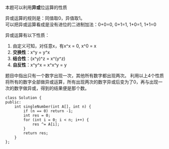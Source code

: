 
本题可以利用**异或**位运算的性质

异或运算的规则是：同值取0，异值取1。  
可以把异或运算看成是没有进位的二进制加法：0+0=0, 0+1=1, 1+0=1, 1+1=0

异或运算有以下性质：  
1. 由定义可知，对任意x，有x^x = 0, x^0 = x  
2. **交换性**：x^y = y^x  
3. **结合性**：(x^y)^z = x^(y^z)  
4. **自反性**：x^y^x = x^x^y = y  


题目中指出只有一个数字出现一次，其他所有数字都出现两次。
利用以上4个性质将所有的数字全部做异或运算，所有出现两次的数字异或后变为了0，再与出现一次的数字做异或，得到的结果便是那个数。


	class Solution {
	public:
    	int singleNumber(int A[], int n) {
        	if (n == 0) return -1;
        	int res = 0;
        	for (int i = 0; i < n; i++) {
            	res ^= A[i];
        	}
        	return res;
    	}
	};


